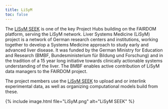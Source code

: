 ```yaml
---
title: LiSyM
toc: false
---
```


The [LiSyM SEEK](https://seek.lisym.org) is one of the key Project Hubs building on the FAIRDOM platform, serving the LiSyM network. Liver Systems Medicine (LiSyM) project is a network of German research centers and institutions, working together to develop a Systems Medicine approach to study early and advanced liver disease. It was funded by the German Ministry for Education and Research (BMBF, Bundesministerium für Bildung und Forschung) and in the tradition of a 15 year long initiative towards clinically actionable systems understanding of the liver. The BMBF enables active contribution of LiSyM data managers to the FAIRDOM project.

The project members use the [LiSyM SEEK](https://seek.lisym.org) to upload and or interlink experimental data, as well as organizing computational models build from these. 

{% include image.html file="LiSyM.png" alt="LiSyM SEEK" %}
